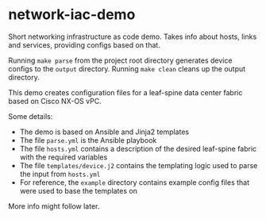 # network-iac-demo
Short networking infrastructure as code demo. Takes info about hosts, links and services, providing configs based on that.  

Running `make parse` from the project root directory generates device configs to the `output` directory. Running `make clean` cleans up the output directory.  

This demo creates configuration files for a leaf-spine data center fabric based on Cisco NX-OS vPC.

Some details:
- The demo is based on Ansible and Jinja2 templates
- The file `parse.yml` is the Ansible playbook
- The file `hosts.yml` contains a description of the desired leaf-spine fabric with the required variables
- The file `templates/device.j2` contains the templating logic used to parse the input from `hosts.yml`
- For reference, the `example` directory contains example config files that were used to base the templates on

More info might follow later.  
